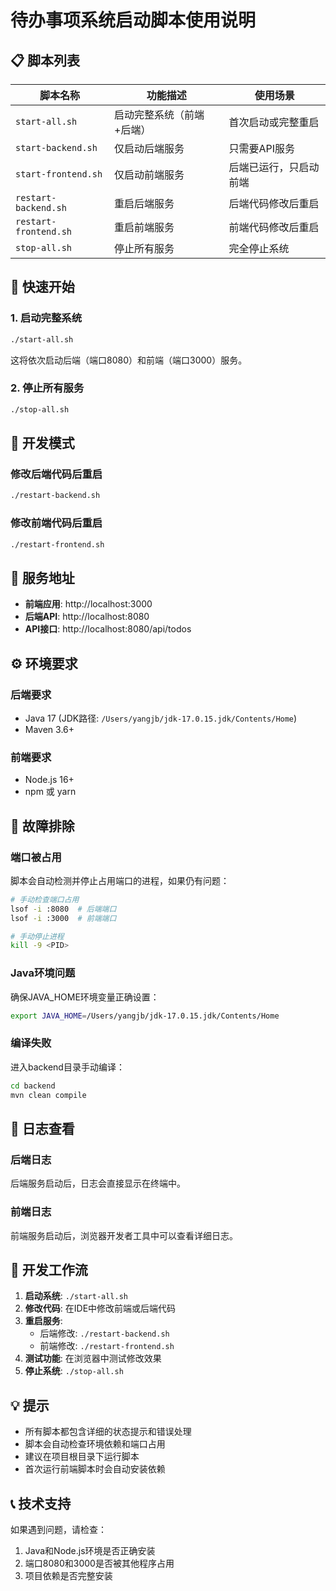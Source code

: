 # 待办事项系统启动脚本使用说明

## 📋 脚本列表

| 脚本名称 | 功能描述 | 使用场景 |
|---------|---------|---------|
| `start-all.sh` | 启动完整系统（前端+后端） | 首次启动或完整重启 |
| `start-backend.sh` | 仅启动后端服务 | 只需要API服务 |
| `start-frontend.sh` | 仅启动前端服务 | 后端已运行，只启动前端 |
| `restart-backend.sh` | 重启后端服务 | 后端代码修改后重启 |
| `restart-frontend.sh` | 重启前端服务 | 前端代码修改后重启 |
| `stop-all.sh` | 停止所有服务 | 完全停止系统 |

## 🚀 快速开始

### 1. 启动完整系统
```bash
./start-all.sh
```
这将依次启动后端（端口8080）和前端（端口3000）服务。

### 2. 停止所有服务
```bash
./stop-all.sh
```

## 🔧 开发模式

### 修改后端代码后重启
```bash
./restart-backend.sh
```

### 修改前端代码后重启
```bash
./restart-frontend.sh
```

## 📡 服务地址

- **前端应用**: http://localhost:3000
- **后端API**: http://localhost:8080
- **API接口**: http://localhost:8080/api/todos

## ⚙️ 环境要求

### 后端要求
- Java 17 (JDK路径: `/Users/yangjb/jdk-17.0.15.jdk/Contents/Home`)
- Maven 3.6+

### 前端要求
- Node.js 16+
- npm 或 yarn

## 🐛 故障排除

### 端口被占用
脚本会自动检测并停止占用端口的进程，如果仍有问题：

```bash
# 手动检查端口占用
lsof -i :8080  # 后端端口
lsof -i :3000  # 前端端口

# 手动停止进程
kill -9 <PID>
```

### Java环境问题
确保JAVA_HOME环境变量正确设置：
```bash
export JAVA_HOME=/Users/yangjb/jdk-17.0.15.jdk/Contents/Home
```

### 编译失败
进入backend目录手动编译：
```bash
cd backend
mvn clean compile
```

## 📝 日志查看

### 后端日志
后端服务启动后，日志会直接显示在终端中。

### 前端日志
前端服务启动后，浏览器开发者工具中可以查看详细日志。

## 🔄 开发工作流

1. **启动系统**: `./start-all.sh`
2. **修改代码**: 在IDE中修改前端或后端代码
3. **重启服务**: 
   - 后端修改: `./restart-backend.sh`
   - 前端修改: `./restart-frontend.sh`
4. **测试功能**: 在浏览器中测试修改效果
5. **停止系统**: `./stop-all.sh`

## 💡 提示

- 所有脚本都包含详细的状态提示和错误处理
- 脚本会自动检查环境依赖和端口占用
- 建议在项目根目录下运行脚本
- 首次运行前端脚本时会自动安装依赖

## 📞 技术支持

如果遇到问题，请检查：
1. Java和Node.js环境是否正确安装
2. 端口8080和3000是否被其他程序占用
3. 项目依赖是否完整安装
